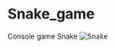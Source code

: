# Snake_game
Console game Snake 
![Snake](https://user-images.githubusercontent.com/102912658/192510864-396608b9-ce40-436d-a768-c3e20b9192c8.jpg)
